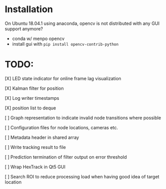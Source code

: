 # Installation

On Ubuntu 18.04.1 using anaconda, opencv is not distributed with any GUI support anymore?

- conda w/ menpo opencv
- install gui with `pip install opencv-contrib-python`

# TODO:

[X] LED state indicator for online frame lag visualization

[X] Kalman filter for position

[X] Log writer timestamps

[X] position list to deque

[ ] Graph representation to indicate invalid node transitions where possible

[ ] Configuration files for node locations, cameras etc.

[ ] Metadata header in shared array

[ ] Write tracking result to file

[ ] Prediction termination of filter output on error threshold

[ ] Wrap HexTrack in Qt5 GUI

[ ] Search ROI to reduce processing load when having good idea of target location
